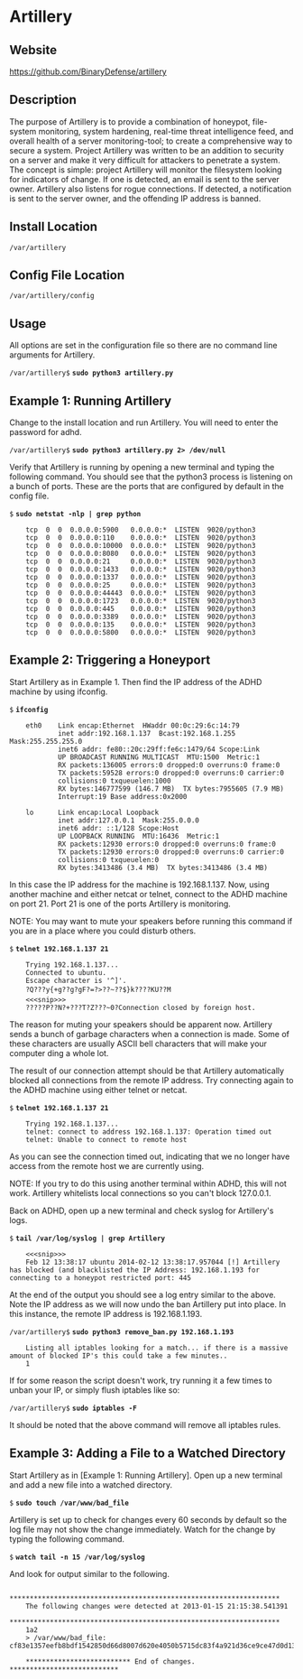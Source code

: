 
Artillery
=========

Website
-------

<https://github.com/BinaryDefense/artillery>

Description
-----------

The purpose of Artillery is to provide a combination of honeypot, file-system
monitoring, system hardening, real-time threat intelligence feed, and overall
health of a server monitoring-tool; to create a comprehensive way to secure a system. Project
Artillery was written to be an addition to security on a server and make it very
difficult for attackers to penetrate a system. The concept is simple: project
Artillery will monitor the filesystem looking for indicators of change. If one is
detected, an email is sent to the server owner. Artillery also listens for rogue
connections. If detected, a notification is sent to the server owner, and
the offending IP address is banned.

Install Location
----------------

`/var/artillery`

Config File Location
--------------------

`/var/artillery/config`

Usage
-----

All options are set in the configuration file so there are no command
line arguments for Artillery.

`/var/artillery$` **`sudo python3 artillery.py`**


Example 1: Running Artillery
----------------------------

Change to the install location and run Artillery. You will need to enter
the password for adhd.

`/var/artillery$` **`sudo python3 artillery.py 2> /dev/null`**

Verify that Artillery is running by opening a new terminal and typing
the following command. You should see that the python3 process is
listening on a bunch of ports. These are the ports that are configured
by default in the config file.

`$` **`sudo netstat -nlp | grep python`**

        tcp  0  0  0.0.0.0:5900   0.0.0.0:*  LISTEN  9020/python3
        tcp  0  0  0.0.0.0:110    0.0.0.0:*  LISTEN  9020/python3
        tcp  0  0  0.0.0.0:10000  0.0.0.0:*  LISTEN  9020/python3
        tcp  0  0  0.0.0.0:8080   0.0.0.0:*  LISTEN  9020/python3
        tcp  0  0  0.0.0.0:21     0.0.0.0:*  LISTEN  9020/python3
        tcp  0  0  0.0.0.0:1433   0.0.0.0:*  LISTEN  9020/python3
        tcp  0  0  0.0.0.0:1337   0.0.0.0:*  LISTEN  9020/python3
        tcp  0  0  0.0.0.0:25     0.0.0.0:*  LISTEN  9020/python3
        tcp  0  0  0.0.0.0:44443  0.0.0.0:*  LISTEN  9020/python3
        tcp  0  0  0.0.0.0:1723   0.0.0.0:*  LISTEN  9020/python3
        tcp  0  0  0.0.0.0:445    0.0.0.0:*  LISTEN  9020/python3
        tcp  0  0  0.0.0.0:3389   0.0.0.0:*  LISTEN  9020/python3
        tcp  0  0  0.0.0.0:135    0.0.0.0:*  LISTEN  9020/python3
        tcp  0  0  0.0.0.0:5800   0.0.0.0:*  LISTEN  9020/python3

Example 2: Triggering a Honeyport
---------------------------------

Start Artillery as in Example 1. Then find the IP address of the ADHD
machine by using ifconfig.

`$` **`ifconfig`**

        eth0    Link encap:Ethernet  HWaddr 00:0c:29:6c:14:79
                inet addr:192.168.1.137  Bcast:192.168.1.255  Mask:255.255.255.0
                inet6 addr: fe80::20c:29ff:fe6c:1479/64 Scope:Link
                UP BROADCAST RUNNING MULTICAST  MTU:1500  Metric:1
                RX packets:136005 errors:0 dropped:0 overruns:0 frame:0
                TX packets:59528 errors:0 dropped:0 overruns:0 carrier:0
                collisions:0 txqueuelen:1000
                RX bytes:146777599 (146.7 MB)  TX bytes:7955605 (7.9 MB)
                Interrupt:19 Base address:0x2000

        lo      Link encap:Local Loopback
                inet addr:127.0.0.1  Mask:255.0.0.0
                inet6 addr: ::1/128 Scope:Host
                UP LOOPBACK RUNNING  MTU:16436  Metric:1
                RX packets:12930 errors:0 dropped:0 overruns:0 frame:0
                TX packets:12930 errors:0 dropped:0 overruns:0 carrier:0
                collisions:0 txqueuelen:0
                RX bytes:3413486 (3.4 MB)  TX bytes:3413486 (3.4 MB)

In this case the IP address for the machine is 192.168.1.137. Now, using
another machine and either netcat or telnet, connect to the ADHD machine
on port 21. Port 21 is one of the ports Artillery is monitoring.

NOTE: You may want to mute your speakers before running this command if
you are in a place where you could disturb others.

`$` **`telnet 192.168.1.137 21`**

        Trying 192.168.1.137...
        Connected to ubuntu.
        Escape character is '^]'.
        ?Q???y{+g??g?gF?=?>??~??$}k????KU??M
        <<<snip>>>
        ?????P??N?+???T?Z???~0?Connection closed by foreign host.

The reason for muting your speakers should be apparent now.
Artillery sends a bunch of garbage characters when a connection is made.
Some of these characters are usually ASCII bell characters that will make
your computer ding a whole lot.

The result of our connection attempt should be that Artillery
automatically blocked all connections from the remote IP address. Try
connecting again to the ADHD machine using either telnet or netcat.

`$` **`telnet 192.168.1.137 21`**

        Trying 192.168.1.137...
        telnet: connect to address 192.168.1.137: Operation timed out
        telnet: Unable to connect to remote host

As you can see the connection timed out, indicating that we no longer
have access from the remote host we are currently using.

NOTE: If you try to do this using another terminal within ADHD, this
will not work. Artillery whitelists local connections so you can't block
127.0.0.1.

Back on ADHD, open up a new terminal and check syslog for Artillery's logs.

`$` **`tail /var/log/syslog | grep Artillery`**

        <<<snip>>>
        Feb 12 13:38:17 ubuntu 2014-02-12 13:38:17.957044 [!] Artillery has blocked (and blacklisted the IP Address: 192.168.1.193 for connecting to a honeypot restricted port: 445

At the end of the output you should see a log entry similar to the
above. Note the IP address as we will now undo the ban Artillery put
into place. In this instance, the remote IP address is 192.168.1.193.

`/var/artillery$` **`sudo python3 remove_ban.py 192.168.1.193`**

        Listing all iptables looking for a match... if there is a massive amount of blocked IP's this could take a few minutes..
        1

If for some reason the script doesn't work, try running it a few times to unban your IP,
or simply flush iptables like so:

`/var/artillery$` **`sudo iptables -F`**

It should be noted that the above command will remove all iptables rules.

Example 3: Adding a File to a Watched Directory
-----------------------------------------------

Start Artillery as in [Example 1: Running Artillery]. Open up a new terminal and add a new
file into a watched directory.

`$` **`sudo touch /var/www/bad_file`**

Artillery is set up to check for changes every 60 seconds by default so
the log file may not show the change immediately. Watch for the change
by typing the following command.

`$` **`watch tail -n 15 /var/log/syslog`**

And look for output similar to the following.

        *******************************************************************
        The following changes were detected at 2013-01-15 21:15:38.541391
        *******************************************************************
        1a2
        > /var/www/bad_file: cf83e1357eefb8bdf1542850d66d8007d620e4050b5715dc83f4a921d36ce9ce47d0d13c5d85f2b0ff8318d2877eec2f63b931bd47417a81a538327af927da3e

        ************************** End of changes. ***************************


